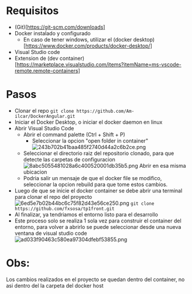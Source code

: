 # Requisitos
- (Git)[https://git-scm.com/downloads] 
- Docker instalado y configurado 
	- En caso de tener windows, utilizar el (docker desktop)[https://www.docker.com/products/docker-desktop/]
- Visual Studio code
- Extension de (dev container)[https://marketplace.visualstudio.com/items?itemName=ms-vscode-remote.remote-containers]
# Pasos
- Clonar el repo
```git clone https://github.com/Am-ilcar/DockerAngular.git```
- Iniciar el Docker Desktop, o iniciar el docker daemon en linux
- Abrir Visual Studio Code
	- Abrir el command palette (Ctrl + Shift + P)
		- Seleccionar la opcion "open folder in container"
		![243b702b41baa485f2740d44a2c6b2ce.png](../_resources/243b702b41baa485f2740d44a2c6b2ce.png)
	- Seleccionar el directorio raiz del repositorio clonado, para que detecte las carpetas de configuracion
		![8abc5055481028a6c400520001db35b5.png](../_resources/8abc5055481028a6c400520001db35b5.png)
		Abrir en esa misma ubicacion
	- Podria salir un mensaje de que el docker file se modifico, seleccionar la opcion rebuild para que tome estos cambios.
- Luego de que se inicie el docker container se debe abrir una terminal para clonar el repo del proyecto
	![6ed5e7b02b44bc6c75f82d43e56ce250.png](../_resources/6ed5e7b02b44bc6c75f82d43e56ce250.png)
	```git clone https://github.com/fxsosa/tp1front.git```
- Al finalizar, ya tendriamos el entorno listo para el desarrollo
- Este proceso solo se realiza 1 sola vez para construir el container del entorno, para volver a abrirlo se puede seleccionar desde una nueva ventana de visual studio code
	![ad033f90463c580ea97304dfebf53855.png](../_resources/ad033f90463c580ea97304dfebf53855.png)
# Obs:
Los cambios realizados en el proyecto se quedan dentro del container, no asi dentro del la carpeta del docker host